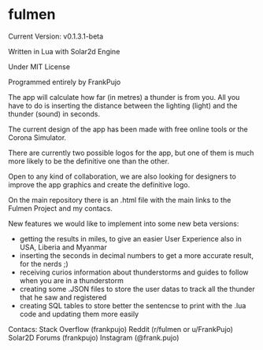 # fulmen
Current Version: v0.1.3.1-beta

Written in Lua with Solar2d Engine

Under MIT License

Programmed entirely by FrankPujo

The app will calculate how far (in metres) a thunder is from you. All you have to do is inserting the distance between the lighting (light) and the thunder (sound) in seconds.

The current design of the app has been made with free online tools or the Corona Simulator.

There are currently two possible logos for the app, but one of them is much more likely to be the definitive one than the other.

Open to any kind of collaboration, we are also looking for designers to improve the app graphics and create the definitive logo. 

On the main repository there is an .html file with the main links to the Fulmen Project and my contacs.

New features we would like to implement into some new beta versions:
- getting the results in miles, to give an easier User Experience also in USA, Liberia and Myanmar
- inserting the seconds in decimal numbers to get a more accurate result, for the nerds ;) 
- receiving curios information about thunderstorms and guides to follow when you are in a thunderstorm
- creating some .JSON files to store the user datas to track all the thunder that he saw and registered
- creating SQL tables to store better the sentencse to print with the .lua code and updating them more easily

Contacs:
Stack Overflow (frankpujo)
Reddit (r/fulmen or u/FrankPujo)
Solar2D Forums (frankpujo)
Instagram (@frank.pujo)
